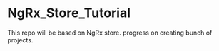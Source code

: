# NgRx_Store_Tutorial
This repo will be based on NgRx store. 
progress on creating bunch of projects.

